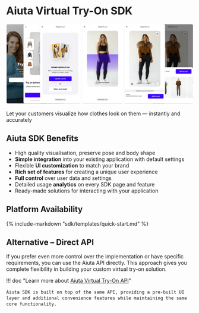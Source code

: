 # Aiuta Virtual Try-On SDK

![About Virtual Try-On](/media/about.png)

Let your customers visualize how clothes look on them — instantly and accurately

## Aiuta SDK Benefits

- High quality visualisation, preserve pose and body shape
- **Simple integration** into your existing application with default settings
- Flexible **UI customization** to match your brand
- **Rich set of features** for creating a unique user experience
- **Full control** over user data and settings
- Detailed usage **analytics** on every SDK page and feature
- Ready-made solutions for interacting with your application

## Platform Availability

{% include-markdown "sdk/templates/quick-start.md" %}

## Alternative – Direct API

If you prefer even more control over the implementation or have specific requirements, you can use the Aiuta API directly. This approach gives you complete flexibility in building your custom virtual try-on solution.

!!! doc "Learn more about [Aiuta Virtual Try-On API](/api/try-on)"

    Aiuta SDK is built on top of the same API, providing a pre-built UI layer and additional convenience features while maintaining the same core functionality.

